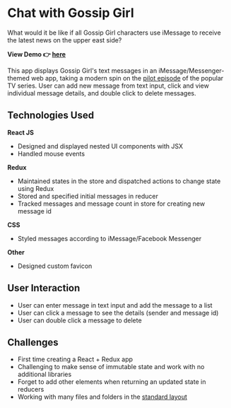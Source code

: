 # Chat with Gossip Girl
What would it be like if all Gossip Girl characters use iMessage to receive the latest news on the upper east side? 

**View Demo 👉 [here](https://sarahngg.github.io/chat-with-gossip-girl/)**

This app displays Gossip Girl's text messages in an iMessage/Messenger-themed web app, taking a modern spin on the [pilot episode](https://gossipgirl.fandom.com/wiki/Pilot) of the popular TV series. User can add new message from text input, click and view individual message details, and double click to delete messages.

## Technologies Used

**React JS**

- Designed and displayed nested UI components with JSX
- Handled mouse events

**Redux**

- Maintained states in the store and dispatched actions to change state using Redux
- Stored and specified initial messages in reducer
- Tracked messages and message count in store for creating new message id

**CSS**

* Styled messages according to iMessage/Facebook Messenger

**Other**

* Designed custom favicon

## User Interaction
* User can enter message in text input and add the message to a list
* User can click a message to see the details (sender and message id)
* User can double click a message to delete
## Challenges

* First time creating a React + Redux app
* Challenging to make sense of immutable state and work with no additional libraries
* Forget to add other elements when returning an updated state in reducers
* Working with many files and folders in the [standard layout](https://medium.com/front-end-weekly/the-three-pigs-how-to-structure-react-redux-application-67f5e3c68392)